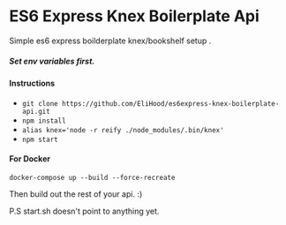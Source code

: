# ES6 Express Knex Boilerplate Api

Simple es6 express boilderplate knex/bookshelf setup .

##### Set env variables first. 

#### Instructions
* `git clone https://github.com/EliHood/es6express-knex-boilerplate-api.git`
* `npm install`
* `alias knex='node -r reify ./node_modules/.bin/knex'`
* `npm start`

#### For Docker

`docker-compose up --build --force-recreate`

Then build out the rest of your api. :)

P.S start.sh doesn't point to anything yet.